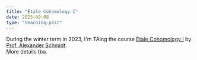 ```yaml
---
title: "Étale Cohomology I"
date: 2023-09-08
type: "teaching-post"
---
```


During the winter term in 2023, I'm TAing the course [Étale Cohomology I](https://www.mathi.uni-heidelberg.de/~schmidt/lehre/Alexander%20Schmidt%20%20Wintersemester%202023_24.htm) by [Prof. Alexander Schmidt](https://www.mathi.uni-heidelberg.de/~schmidt/).
<br>
More details tba.

